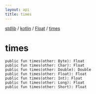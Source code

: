 ```yaml
---
layout: api
title: times
---
```

[stdlib](../../index.html) / [kotlin](../index.html) / [Float](index.html) / [times](times.html)

# times

```
public fun times(other: Byte): Float
public fun times(other: Char): Float
public fun times(other: Double): Double
public fun times(other: Float): Float
public fun times(other: Int): Float
public fun times(other: Long): Float
public fun times(other: Short): Float
```

